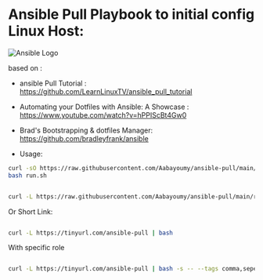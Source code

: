 # Ansible Pull Playbook to initial config Linux Host:

![Ansible Logo](https://www.learnlinux.tv/wp-content/uploads/2020/12/ansible-e1607524003363.png)

based on :
 - ansible Pull Tutorial : https://github.com/LearnLinuxTV/ansible_pull_tutorial

 - Automating your Dotfiles with Ansible: A Showcase : https://www.youtube.com/watch?v=hPPIScBt4Gw0

 - Brad's Bootstrapping & dotfiles Manager: https://github.com/bradleyfrank/ansible

- Usage: 

```bash
curl -sO https://raw.githubusercontent.com/Aabayoumy/ansible-pull/main/run.sh
bash run.sh
```

```bash 

curl -L https://raw.githubusercontent.com/Aabayoumy/ansible-pull/main/run.sh | bash
```
Or Short Link:
```bash

curl -L https://tinyurl.com/ansible-pull | bash
```
With specific role 

```bash

curl -L https://tinyurl.com/ansible-pull | bash -s -- --tags comma,seperated,tags
```